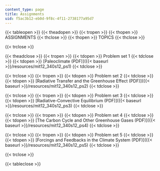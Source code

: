 ```yaml
---
content_type: page
title: Assignments
uid: f5ac3b12-eb0d-9f8c-4f11-2738177a95d7
---
```


{{< tableopen >}}
{{< theadopen >}}
{{< tropen >}}
{{< thopen >}}
ASSIGNMENTS
{{< thclose >}}
{{< thopen >}}
TOPICS
{{< thclose >}}

{{< trclose >}}

{{< theadclose >}}
{{< tropen >}}
{{< tdopen >}}
Problem set 1
{{< tdclose >}}
{{< tdopen >}}
[Paleoclimate (PDF)]({{< baseurl >}}/resources/mit12_340s12_ps1)
{{< tdclose >}}

{{< trclose >}}
{{< tropen >}}
{{< tdopen >}}
Problem set 2
{{< tdclose >}}
{{< tdopen >}}
[Radiative Transfer and the Greenhouse Effect (PDF)]({{< baseurl >}}/resources/mit12_340s12_ps2)
{{< tdclose >}}

{{< trclose >}}
{{< tropen >}}
{{< tdopen >}}
Problem set 3
{{< tdclose >}}
{{< tdopen >}}
[Radiative-Convective Equilibrium (PDF)]({{< baseurl >}}/resources/mit12_340s12_ps3)
{{< tdclose >}}

{{< trclose >}}
{{< tropen >}}
{{< tdopen >}}
Problem set 4
{{< tdclose >}}
{{< tdopen >}}
[The Carbon Cycle and Other Greenhouse Gases (PDF)]({{< baseurl >}}/resources/mit12_340s12_ps4)
{{< tdclose >}}

{{< trclose >}}
{{< tropen >}}
{{< tdopen >}}
Problem set 5
{{< tdclose >}}
{{< tdopen >}}
[Forcings and Feedbacks in the Climate System (PDF)]({{< baseurl >}}/resources/mit12_340s12_ps5)
{{< tdclose >}}

{{< trclose >}}

{{< tableclose >}}